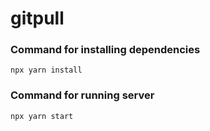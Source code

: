 # gitpull

### Command for installing dependencies
`npx yarn install`

### Command for running server
`npx yarn start`
